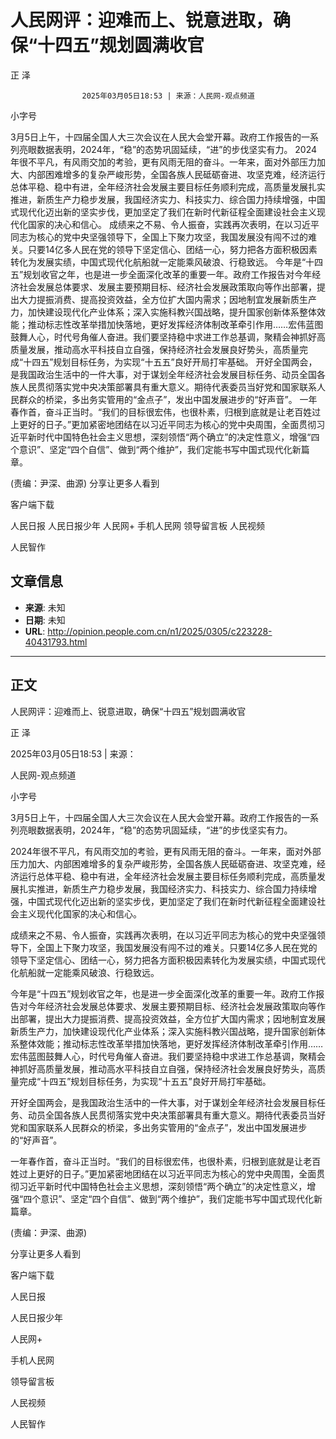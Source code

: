 # 人民网评：迎难而上、锐意进取，确保“十四五”规划圆满收官

正 泽


					2025年03月05日18:53 | 来源：人民网-观点频道


小字号





3月5日上午，十四届全国人大三次会议在人民大会堂开幕。政府工作报告的一系列亮眼数据表明，2024年，“稳”的态势巩固延续，“进”的步伐坚实有力。
2024年很不平凡，有风雨交加的考验，更有风雨无阻的奋斗。一年来，面对外部压力加大、内部困难增多的复杂严峻形势，全国各族人民砥砺奋进、攻坚克难，经济运行总体平稳、稳中有进，全年经济社会发展主要目标任务顺利完成，高质量发展扎实推进，新质生产力稳步发展，我国经济实力、科技实力、综合国力持续增强，中国式现代化迈出新的坚实步伐，更加坚定了我们在新时代新征程全面建设社会主义现代化国家的决心和信心。
成绩来之不易、令人振奋，实践再次表明，在以习近平同志为核心的党中央坚强领导下，全国上下聚力攻坚，我国发展没有闯不过的难关。只要14亿多人民在党的领导下坚定信心、团结一心，努力把各方面积极因素转化为发展实绩，中国式现代化航船就一定能乘风破浪、行稳致远。
今年是“十四五”规划收官之年，也是进一步全面深化改革的重要一年。政府工作报告对今年经济社会发展总体要求、发展主要预期目标、经济社会发展政策取向等作出部署，提出大力提振消费、提高投资效益，全方位扩大国内需求；因地制宜发展新质生产力，加快建设现代化产业体系；深入实施科教兴国战略，提升国家创新体系整体效能；推动标志性改革举措加快落地，更好发挥经济体制改革牵引作用……宏伟蓝图鼓舞人心，时代号角催人奋进。我们要坚持稳中求进工作总基调，聚精会神抓好高质量发展，推动高水平科技自立自强，保持经济社会发展良好势头，高质量完成“十四五”规划目标任务，为实现“十五五”良好开局打牢基础。
开好全国两会，是我国政治生活中的一件大事，对于谋划全年经济社会发展目标任务、动员全国各族人民贯彻落实党中央决策部署具有重大意义。期待代表委员当好党和国家联系人民群众的桥梁，多出务实管用的“金点子”，发出中国发展进步的“好声音”。
一年春作首，奋斗正当时。“我们的目标很宏伟，也很朴素，归根到底就是让老百姓过上更好的日子。”更加紧密地团结在以习近平同志为核心的党中央周围，全面贯彻习近平新时代中国特色社会主义思想，深刻领悟“两个确立”的决定性意义，增强“四个意识”、坚定“四个自信”、做到“两个维护”，我们定能书写中国式现代化新篇章。

(责编：尹深、曲源)
分享让更多人看到  


客户端下载

人民日报
人民日报少年
人民网+
手机人民网
领导留言板
人民视频

人民智作

## 文章信息

- **来源**: 未知
- **日期**: 未知
- **URL**: http://opinion.people.com.cn/n1/2025/0305/c223228-40431793.html

---

## 正文

人民网评：迎难而上、锐意进取，确保“十四五”规划圆满收官

正 泽

2025年03月05日18:53 | 来源：

人民网-观点频道

小字号

3月5日上午，十四届全国人大三次会议在人民大会堂开幕。政府工作报告的一系列亮眼数据表明，2024年，“稳”的态势巩固延续，“进”的步伐坚实有力。

2024年很不平凡，有风雨交加的考验，更有风雨无阻的奋斗。一年来，面对外部压力加大、内部困难增多的复杂严峻形势，全国各族人民砥砺奋进、攻坚克难，经济运行总体平稳、稳中有进，全年经济社会发展主要目标任务顺利完成，高质量发展扎实推进，新质生产力稳步发展，我国经济实力、科技实力、综合国力持续增强，中国式现代化迈出新的坚实步伐，更加坚定了我们在新时代新征程全面建设社会主义现代化国家的决心和信心。

成绩来之不易、令人振奋，实践再次表明，在以习近平同志为核心的党中央坚强领导下，全国上下聚力攻坚，我国发展没有闯不过的难关。只要14亿多人民在党的领导下坚定信心、团结一心，努力把各方面积极因素转化为发展实绩，中国式现代化航船就一定能乘风破浪、行稳致远。

今年是“十四五”规划收官之年，也是进一步全面深化改革的重要一年。政府工作报告对今年经济社会发展总体要求、发展主要预期目标、经济社会发展政策取向等作出部署，提出大力提振消费、提高投资效益，全方位扩大国内需求；因地制宜发展新质生产力，加快建设现代化产业体系；深入实施科教兴国战略，提升国家创新体系整体效能；推动标志性改革举措加快落地，更好发挥经济体制改革牵引作用……宏伟蓝图鼓舞人心，时代号角催人奋进。我们要坚持稳中求进工作总基调，聚精会神抓好高质量发展，推动高水平科技自立自强，保持经济社会发展良好势头，高质量完成“十四五”规划目标任务，为实现“十五五”良好开局打牢基础。

开好全国两会，是我国政治生活中的一件大事，对于谋划全年经济社会发展目标任务、动员全国各族人民贯彻落实党中央决策部署具有重大意义。期待代表委员当好党和国家联系人民群众的桥梁，多出务实管用的“金点子”，发出中国发展进步的“好声音”。

一年春作首，奋斗正当时。“我们的目标很宏伟，也很朴素，归根到底就是让老百姓过上更好的日子。”更加紧密地团结在以习近平同志为核心的党中央周围，全面贯彻习近平新时代中国特色社会主义思想，深刻领悟“两个确立”的决定性意义，增强“四个意识”、坚定“四个自信”、做到“两个维护”，我们定能书写中国式现代化新篇章。

(责编：尹深、曲源)

分享让更多人看到

客户端下载

人民日报

人民日报少年

人民网+

手机人民网

领导留言板

人民视频

人民智作

